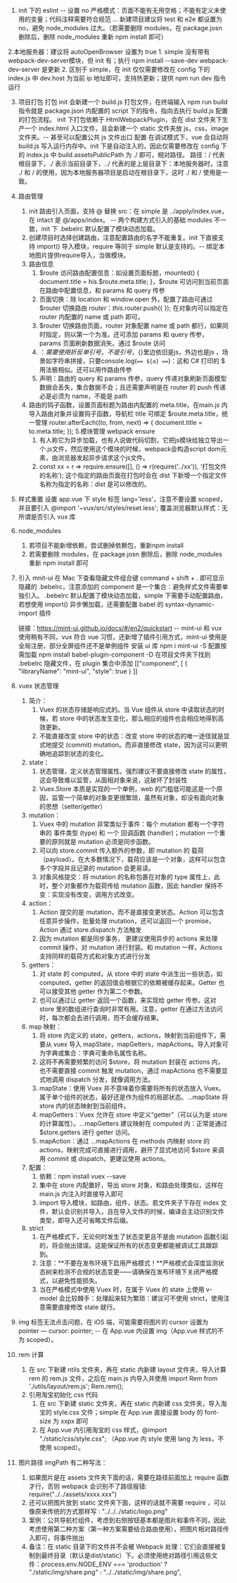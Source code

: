 1. init 下的 eslint  -- 设置 no
	严格模式：页面不能有无用空格；不能有定义未使用的变量；代码注释需要符合规范 ...
	新建项目建议将 test 和 e2e 都设置为 no，避免 node_modules 过大。（若需要删除 modules，在 package.josn 删除后，删除 node_modules 重新 npm install 即可）
	
2.本地服务器：建议将 autoOpenBrowser 设置为 true
	1. simple 没有带有 webpack-dev-server模块，但 init 有；执行 npm install --save-dev webpack-dev-server 是更新
	2. 区别于 simple，在 init 仅仅需要修改在 config 下的 index.js 中 dev.host 为当前 ip 地址即可，支持热更新；提供 npm run dev 指令运行
	
3. 项目打包
	打包
		init 会新建一个 build.js 打包文件，在终端输入 npm run build 指令就是 package.json 内配置的 script 下的指令，指向去执行 build.js 配置的打包流程。
		init 下打包依赖于 HtmlWebpackPlugin，会在 dist 文件夹下生产一个 index.html 入口文件，且会新建一个 static 文件夹放 js，css，image 文件夹。-- 甚至可以配置公共 js 文件出口
	配置
		在调试模式下，vue 会自动将 build.js 写入运行内存中。init 下是自动注入的，因此仅需要修改在 config 下的 index.js 中 build.assetsPublicPath 为 ./ 即可，相对路径。
		路径：/ 代表根目录下，./ 表示当前目录下，../ 代表的是上层目录下：本地服务器时，注意 ./ 和 / 的使用，因为本地服务器项目是启动在根目录下，这时 ./ 和 / 使用是一致。
	
4. 路由管理
	1. init 路由引入页面，支持 @ 替换 src：在 simple 是 ../apply/index.vue，在 intact 是 @/apps/index。 -- 两个构建方式引入的基础 modules 不一致，init 下 .bebelrc 默认配置了模块动态加载。
	2. 创建项目时选择创建路由，注意配置路由的名字不能重复。init 下直接支持 import() 导入模块，require 等同于 simple 默认是支持的。-- 绑定本地图片提供require导入，当做模块。
    3. 路由信息
        1. $route 访问路由配置信息：如设置页面标题，mounted() { document.title = his.$route.meta.title;  }，$route 可访问到当前页面在路由中配置信息，和 params 和 query 传参
        2. 页面切换：除 location 和 window.open 外，配置了路由可通过 $router 切换路由 $router：this.$router.push({ 	});  在对象内可以指定在 router 内配置的 name 或 path 即可。
        3. $router 切换路由页面，router 对象配置 name 或 path 都行，如果同时指定，则以第一个为准。还可添加 params 和 query 传参，params 页面刷新数据消失。通过 $route 访问
        4. ${ }：需要使用折反单引号，不是引号，${}里边依旧是js，外边也是js ，场景如字符串拼接，只要console.log(`== ${a} ==`)：这和 C# 打印的 $ 用法极相似。还可以用作路由传参
        5. 声明：路由的 query 和 params 传参，query 传递对象刷新页面模型数据会丢失，集合数据不会；且还需要声明是在  router 的 push 传递必是必须为 name，不能是 path
    4. 路由的钩子函数，设置页面标题为路由内配置的 meta.title，在main.js 内导入路由对象并设置钩子函数，导航栏 title 可绑定 $route.meta.title，统一管理
		router.afterEach((to, from, next) => {
			document.title = to.meta.title;
		});
	5.模块管理 webpack ensure
	    1. 有人称它为异步加载，也有人说做代码切割，它把js模块给独立导出一个.js文件，然后使用这个模块的时候，webpack会构造script dom元素，由浏览器发起异步请求这个js文件。
	    2. const xx = r => require.ensure([], () => r(require('../xx')), ‘打包文件的名称’);  这个指定的路由页面在打包时会在 dist 下新增一个指定文件名称为指定的名称：dist 是可以修改的。

5. 样式重置
	设置 app.vue 下 style  标签 lang='less'，注意不要设置 scoped，并且要引入 @import '~vux/src/styles/reset.less'; 覆盖浏览器默认样式：无所谓是否引入 vux 库
	
6. node_modules
	1. 若项目不能新增依赖，尝试删掉依赖包，重新npm install
	2. 若需要删除 modules，在 package.josn 删除后，删除 node_modules 重新 npm install 即可 

7. 引入 mnit-ui
	在 Mac 下查看隐藏文件组合键 command + shift + . 即可显示隐藏的 .bebelrc，注意添加的 component 是一个集合：避免样式文件需要单独引入。
	.bebelrc 默认配置了模块动态加载，simple 下需要手动配置路由，若想使用 import() 异步懒加载，还需要配置 babel 的 syntax-dynamic-import 插件
	
	链接：https://mint-ui.github.io/docs/#/en2/quickstart  -- mint-ui 和 vux 使用稍有不同，vux 符合 vue 习惯，还新增了插件引用方式，mint-ui 使用是全局注册，部分全屏组件还不是单例组件
	安装 ui 库 npm i mint-ui -S  配置按需加载 npm install babel-plugin-component -D 在项目文件夹下找到 .bebelrc 隐藏文件，在 plugin 集合中添加
	[["component", [
	    	{
	      "libraryName": "mint-ui",
	      "style": true
	    }
  	]]
	
8. vuex 状态管理
    1. 简介：
        1. Vuex 的状态存储是响应式的。当 Vue 组件从 store 中读取状态的时候，若 store 中的状态发生变化，那么相应的组件也会相应地得到高效更新。
        2. 不能直接改变 store 中的状态：改变 store 中的状态的唯一途径就是显式地提交 (commit) mutation。而非直接修改 state，因为这可以更明确地追踪到状态的变化。
    2. state：
        1. 状态管理，定义状态管理属性。强烈建议不要直接修改 state 的属性，这会导致难以监管，从面相对象来说，这破坏了封装性
        2. Vuex.Store 本质是实现的一个单例，web 的门槛低可能这是一个原因，监管一个简单的对象变更很繁琐，虽然有对象，却没有面向对象的思想（setter/getter）
    3. mutation：
        1. Vuex 中的 mutation 非常类似于事件：每个 mutation 都有一个字符串的 事件类型 (type) 和 一个 回调函数 (handler)；mutation 一个重要的原则就是 mutation 必须是同步函数。
        2. 可以向 store.commit 传入额外的参数，即 mutation 的 载荷（payload）。在大多数情况下，载荷应该是一个对象，这样可以包含多个字段并且记录的 mutation 会更易读。
        3. 对象风格提交：将 mutation 的名称包裹在对象的 type 属性上，此时，整个对象都作为载荷传给 mutation 函数，因此 handler 保持不变：实现没有改变，调用方式改变。
    4. action：
        1. Action 提交的是 mutation，而不是直接变更状态。Action 可以包含任意异步操作，批量处理 mutation，还可以返回一个 promise，Action 通过 store.dispatch 方法触发
        2. 因为 mutation 都是同步事务， 更建议使用异步的 actions 来处理 commit 操作，对 mutation 进行封装。和 mutation 一样，Actions 支持同样的载荷方式和对象方式进行分发
    5. getters：
        1. 对 state 的 computed，从 store 中的 state 中派生出一些状态，如 computed，getter 的返回值会根据它的依赖被缓存起来。Getter 也可以接受其他 getter 作为第二个参数。
        2. 也可以通过让 getter 返回一个函数，来实现给 getter 传参。这对 store 里的数组进行查询时非常有用。注意，getter 在通过方法访问时，每次都会去进行调用，而不会缓存结果。
    6. map 映射：
        1. 将 store 内定义的 state，getters，actions，映射到当前组件下，需要从 vuex 导入 mapState，mapGetters，mapActions。导入对象可为字典或集合：字典可重命名属性名称。
        2. 这将不再需要频繁的访问 $store，将 mutation 封装在 actions 内，也不需要直接 commit 触发 mutation，通过 mapActions 也不需要显式地调用 dispatch 分发，就像调用方法。
        3. mapState：使用 Vuex 并不意味着你需要将所有的状态放入 Vuex。属于单个组件的状态，最好还是作为组件的局部状态。...mapState 将 store 内的状态映射到当前组件。
        4. mapGetters：Vuex 允许在 store 中定义“getter”（可以认为是 store 的计算属性）。...mapGetters 建议映射在 computed 内：正常是通过 $store.getters 进行 getter 访问。
        5. mapAction：通过 ...mapActions 在 methods 内映射 store 的 actions，映射完成可直接进行调用，避开了显式地访问 $store 来调用 commit 或 dispatch，更建议使用 actions。
    7. 配置：
        1. 依赖：npm install vuex --save
        2. 集中在 store 内配置好，导出 store 对象，和路由处理类似，这样在 main.js 内注入时直接导入即可
        3. import 导入模块，如路由，组件，状态。若文件夹子下存在 index 文件，默认会识别并导入，且在导入文件的时候，编译会主动识别文件类型，即导入还可省略文件后缀。
    8. strict
        1. 在严格模式下，无论何时发生了状态变更且不是由 mutation 函数引起的，将会抛出错误。这能保证所有的状态变更都能被调试工具跟踪到。
        2. 注意：**不要在发布环境下启用严格模式！**严格模式会深度监测状态树来检测不合规的状态变更——请确保在发布环境下关闭严格模式，以避免性能损失。	
        3. 当在严格模式中使用 Vuex 时，在属于 Vuex 的 state 上使用 v-model 会比较棘手：处理起来较为繁琐：建议可不使用 strict，使用注意需要直接修改 state 就行。
        
9. img 标签无法点击问题，在 iOS 端，可能需要将图片的 cursor 设置为 pointer —  cursor: pointer;  -- 在 App.vue 内设置 img（App.vue 样式的不为 scoped）。

10. rem 计算
	1. 在 src 下新建 ntils 文件夹，再在 static 内新建 layout 文件夹，导入计算 rem 的 rem.js 文件，之后在 main.js 内导入并使用 import Rem from './utils/layout/rem.js'; Rem.rem();
	2. 引用淘宝初始化 css 代码
		1. 在 src 下新建 static 文件夹，再在 static 内新建 css 文件夹，导入淘宝的 style.css 文件；simple 在 App.vue 直接设置 body 的 font-size 为 xxpx 即可
		2. 在 App.vue 内引用淘宝的 css 样式，@import "./static/css/style.css"; （App.vue 内 style 使用 lang 为 less，不使用 scoped）。

11. 图片路径 imgPath 有二种写法：
    1. 如果图片是在 assets 文件夹下面的话，需要在路径前面加上 require 函数才行，否则 webpack 会识别不了路径报错: require("../../assets/xxxx.xxx")
    2. 还可以把图片放到 static 文件夹下面，这样的话就不需要 require ，可以像原来传统的方式那样写 : "../../../static/logo.png"
    3. 案例：公共导航栏组件，考虑到右侧按钮基本都是图片和事件不同，因此考虑使用第二种方案（第一种方案需要结合路由使用），把图片相对路径传入即可，将事件抛出
    4. 备注：在 static 目录下的文件并不会被 Webpack 处理：它们会直接被复制到最终目录（默认是dist/static）下。必须使用绝对路径引用这些文件：process.env.NODE_ENV === 'production' ? "./static/img/share.png" : "../../static/img/share.png",
    

	

	
	
